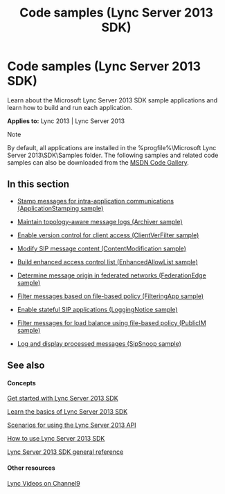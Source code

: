 ﻿---
title: Code samples (Lync Server 2013 SDK)
TOCTitle: Code samples
ms:assetid: 4861aee0-b56d-42b7-8db7-f9e6e2f0bb15
ms:mtpsurl: https://msdn.microsoft.com/en-us/library/Dn439088(v=office.15)
ms:contentKeyID: 57096243
ms.date: 07/24/2014
mtps_version: v=office.15
---

# Code samples (Lync Server 2013 SDK)

Learn about the Microsoft Lync Server 2013 SDK sample applications and learn how to build and run each application.


**Applies to:** Lync 2013 | Lync Server 2013


> [!NOTE]
> <P>By default, all applications are installed in the %progfile%\Microsoft Lync Server 2013\SDK\Samples folder. The following samples and related code samples can also be downloaded from the <A href="http://code.msdn.microsoft.com/">MSDN Code Gallery</A>.</P>



## In this section

  - [Stamp messages for intra-application communications (ApplicationStamping sample)](stamp-messages-for-intra-application-communications-sample.md)

  - [Maintain topology-aware message logs (Archiver sample)](maintain-topology-aware-message-logs-archiver-sample.md)

  - [Enable version control for client access (ClientVerFilter sample)](enable-version-control-for-client-access-clientverfilter-sample.md)

  - [Modify SIP message content (ContentModification sample)](modify-sip-message-content-contentmodification-sample.md)

  - [Build enhanced access control list (EnhancedAllowList sample)](build-enhanced-access-control-list-enhancedallowlist-sample.md)

  - [Determine message origin in federated networks (FederationEdge sample)](determine-message-origin-in-federated-networks-federationedge-sample.md)

  - [Filter messages based on file-based policy (FilteringApp sample)](filter-messages-based-on-file-based-policy-filteringapp-sample.md)

  - [Enable stateful SIP applications (LoggingNotice sample)](enable-stateful-sip-applications-loggingnotice-sample.md)

  - [Filter messages for load balance using file-based policy (PublicIM sample)](filter-messages-for-load-balance-using-file-based-policy-publicim-sample.md)

  - [Log and display processed messages (SipSnoop sample)](log-and-display-processed-messages-sipsnoop-sample.md)

## See also

#### Concepts

[Get started with Lync Server 2013 SDK](get-started-with-lync-server-2013-sdk.md)

[Learn the basics of Lync Server 2013 SDK](learn-the-basics-of-lync-server-2013-sdk.md)

[Scenarios for using the Lync Server 2013 API](scenarios-for-using-the-lync-server-2013-api.md)

[How to use Lync Server 2013 SDK](how-to-use-lync-server-2013-sdk.md)

[Lync Server 2013 SDK general reference](lync-server-2013-sdk-general-reference.md)

#### Other resources

[Lync Videos on Channel9](http://channel9.msdn.com/tags/lync)

